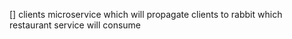 [] clients microservice which will propagate clients to rabbit which restaurant service will consume